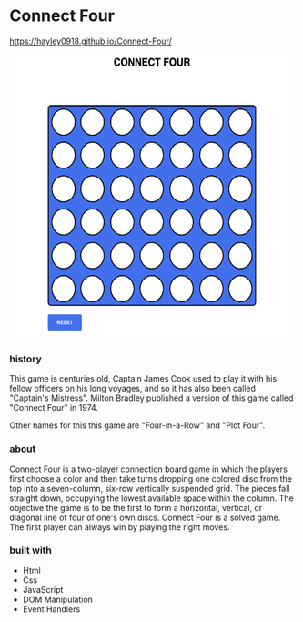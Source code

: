 # Connect Four
https://hayley0918.github.io/Connect-Four/

<img src="./connect_four.png" width="500" height="500">

### history

This game is centuries old, Captain James Cook used to play it with his fellow officers on his long voyages, and so it has also been called "Captain's Mistress". Milton Bradley published a version of this game called "Connect Four" in 1974.

Other names for this this game are "Four-in-a-Row" and "Plot Four".

### about

Connect Four is a two-player connection board game in which the players first choose a color and then take turns dropping one colored disc from the top into a seven-column, six-row vertically suspended grid. The pieces fall straight down, occupying the lowest available space within the column. The objective the game is to be the first to form a horizontal, vertical, or diagonal line of four of one's own discs. Connect Four is a solved game. The first player can always win by playing the right moves.


### built with

- Html
- Css
- JavaScript
- DOM Manipulation
- Event Handlers